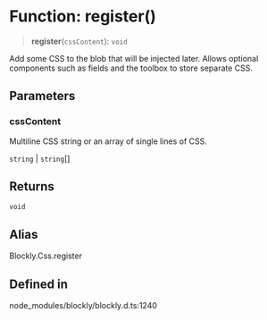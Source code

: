 # Function: register()

> **register**(`cssContent`): `void`

Add some CSS to the blob that will be injected later. Allows optional
components such as fields and the toolbox to store separate CSS.

## Parameters

### cssContent

Multiline CSS string or an array of
single lines of CSS.

`string` | `string`[]

## Returns

`void`

## Alias

Blockly.Css.register

## Defined in

node_modules/blockly/blockly.d.ts:1240
